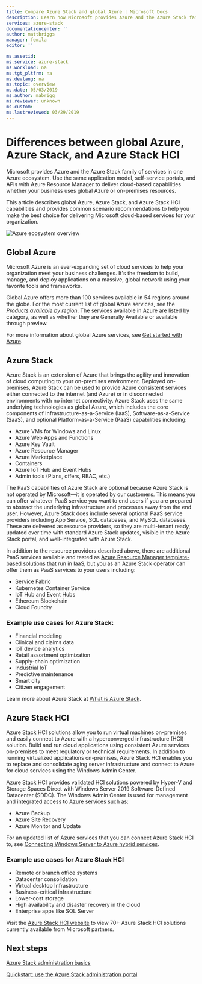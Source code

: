 ```yaml
---
title: Compare Azure Stack and global Azure | Microsoft Docs
description: Learn how Microsoft provides Azure and the Azure Stack family of services in one Azure ecosystem  
services: azure-stack
documentationcenter: ''
author: mattbriggs
manager: femila
editor: ''

ms.assetid: 
ms.service: azure-stack
ms.workload: na
ms.tgt_pltfrm: na
ms.devlang: na
ms.topic: overview
ms.date: 05/03/2019
ms.author: mabrigg
ms.reviewer: unknown
ms.custom: 
ms.lastreviewed: 03/29/2019
---
```


# Differences between global Azure, Azure Stack, and Azure Stack HCI

Microsoft provides Azure and the Azure Stack family of services in one Azure ecosystem. Use the same application model, self-service portals, and APIs with Azure Resource Manager to deliver cloud-based capabilities whether your business uses global Azure or on-premises resources.

This article describes global Azure, Azure Stack, and Azure Stack HCI capabilities and provides common scenario recommendations to help you make the best choice for delivering Microsoft cloud-based services for your organization.

![Azure ecosystem overview](./media/compare-azure-azure-stack/azure-family.png)

## Global Azure

Microsoft Azure is an ever-expanding set of cloud services to help your organization meet your business challenges. It's the freedom to build, manage, and deploy applications on a massive, global network using your favorite tools and frameworks.

Global Azure offers more than 100 services available in 54 regions around the globe. For the most current list of global Azure services, see the [*Products available by region*](https://azure.microsoft.com/regions/services). The services available in Azure are listed by category, as well as whether they are Generally Available or available through preview.

For more information about global Azure services, see [Get started with Azure](https://docs.microsoft.com/azure/#pivot=get-started&panel=get-started1).

## Azure Stack

Azure Stack is an extension of Azure that brings the agility and innovation of cloud computing to your on-premises environment. Deployed on-premises, Azure Stack can be used to provide Azure consistent services either connected to the internet (and Azure) or in disconnected environments with no internet connectivity. Azure Stack uses the same underlying technologies as global Azure, which includes the core components of Infrastructure-as-a-Service (IaaS), Software-as-a-Service (SaaS), and optional Platform-as-a-Service (PaaS) capabilities including:

- Azure VMs for Windows and Linux
- Azure Web Apps and Functions
- Azure Key Vault
- Azure Resource Manager
- Azure Marketplace
- Containers
- Azure IoT Hub and Event Hubs
- Admin tools (Plans, offers, RBAC, etc.)

The PaaS capabilities of Azure Stack are optional because Azure Stack is not operated by Microsoft—it is operated by our customers. This means you can offer whatever PaaS service you want to end users if you are prepared to abstract the underlying infrastructure and processes away from the end user. However, Azure Stack does include several optional PaaS service providers including App Service, SQL databases, and MySQL databases. These are delivered as resource providers, so they are multi-tenant ready, updated over time with standard Azure Stack updates, visible in the Azure Stack portal, and well-integrated with Azure Stack.

In addition to the resource providers described above, there are additional PaaS services available and tested as [Azure Resource Manager template-based solutions](https://github.com/Azure/AzureStack-QuickStart-Templates) that run in IaaS, but you as an Azure Stack operator can offer them as PaaS services to your users including:

- Service Fabric
- Kubernetes Container Service
- IoT Hub and Event Hubs
- Ethereum Blockchain
- Cloud Foundry

### Example use cases for Azure Stack:

- Financial modeling
- Clinical and claims data
- IoT device analytics
- Retail assortment optimization
- Supply-chain optimization
- Industrial IoT
- Predictive maintenance
- Smart city
- Citizen engagement

Learn more about Azure Stack at [What is Azure Stack](azure-stack-overview.md).

## Azure Stack HCI 

Azure Stack HCI solutions allow you to run virtual machines on-premises and easily connect to Azure with a hyperconverged infrastructure (HCI) solution. Build and run cloud applications using consistent Azure services on-premises to meet regulatory or technical requirements. In addition to running virtualized applications on-premises, Azure Stack HCI enables you to replace and consolidate aging server infrastructure and connect to Azure for cloud services using the Windows Admin Center.

Azure Stack HCI provides validated HCI solutions powered by Hyper-V and Storage Spaces Direct with Windows Server 2019 Software-Defined Datacenter (SDDC). The Windows Admin Center is used for management and integrated access to Azure services such as:

- Azure Backup
- Azure Site Recovery
- Azure Monitor and Update

For an updated list of Azure services that you can connect Azure Stack HCI to, see [Connecting Windows Server to Azure hybrid services](https://docs.microsoft.com/windows-server/azure-hybrid-services/index).

### Example use cases for Azure Stack HCI
- Remote or branch office systems
- Datacenter consolidation
- Virtual desktop Infrastructure
- Business-critical infrastructure
- Lower-cost storage
- High availability and disaster recovery in the cloud
- Enterprise apps like SQL Server

Visit the [Azure Stack HCI website](https://azure.microsoft.com/overview/azure-stack/hci/) to view 70+ Azure Stack HCI solutions currently available from Microsoft partners.

## Next steps

[Azure Stack administration basics](azure-stack-manage-basics.md)

[Quickstart: use the Azure Stack administration portal](azure-stack-manage-portals.md)
